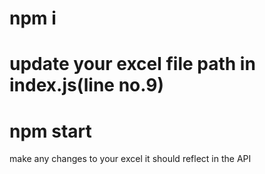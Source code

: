 # npm i
# update your excel file path in index.js(line no.9)
# npm start
make any changes to your excel it should reflect in the API